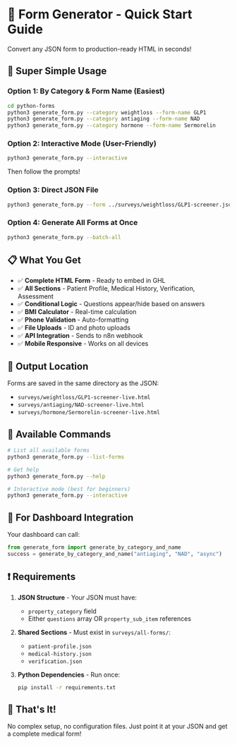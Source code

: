 # 🏥 Form Generator - Quick Start Guide

Convert any JSON form to production-ready HTML in seconds!

## 🚀 Super Simple Usage

### Option 1: By Category & Form Name (Easiest)
```bash
cd python-forms
python3 generate_form.py --category weightloss --form-name GLP1
python3 generate_form.py --category antiaging --form-name NAD
python3 generate_form.py --category hormone --form-name Sermorelin
```

### Option 2: Interactive Mode (User-Friendly)
```bash
python3 generate_form.py --interactive
```
Then follow the prompts!

### Option 3: Direct JSON File
```bash
python3 generate_form.py --form ../surveys/weightloss/GLP1-screener.json
```

### Option 4: Generate All Forms at Once
```bash
python3 generate_form.py --batch-all
```

## 📋 What You Get

- ✅ **Complete HTML Form** - Ready to embed in GHL
- ✅ **All Sections** - Patient Profile, Medical History, Verification, Assessment
- ✅ **Conditional Logic** - Questions appear/hide based on answers
- ✅ **BMI Calculator** - Real-time calculation
- ✅ **Phone Validation** - Auto-formatting
- ✅ **File Uploads** - ID and photo uploads
- ✅ **API Integration** - Sends to n8n webhook
- ✅ **Mobile Responsive** - Works on all devices

## 📁 Output Location

Forms are saved in the same directory as the JSON:
- `surveys/weightloss/GLP1-screener-live.html`
- `surveys/antiaging/NAD-screener-live.html`
- `surveys/hormone/Sermorelin-screener-live.html`

## 🎯 Available Commands

```bash
# List all available forms
python3 generate_form.py --list-forms

# Get help
python3 generate_form.py --help

# Interactive mode (best for beginners)
python3 generate_form.py --interactive
```

## 🔧 For Dashboard Integration

Your dashboard can call:
```python
from generate_form import generate_by_category_and_name
success = generate_by_category_and_name("antiaging", "NAD", "async")
```

## ❗ Requirements

1. **JSON Structure** - Your JSON must have:
   - `property_category` field
   - Either `questions` array OR `property_sub_item` references

2. **Shared Sections** - Must exist in `surveys/all-forms/`:
   - `patient-profile.json`
   - `medical-history.json`
   - `verification.json`

3. **Python Dependencies** - Run once:
   ```bash
   pip install -r requirements.txt
   ```

## 🎉 That's It!

No complex setup, no configuration files. Just point it at your JSON and get a complete medical form!